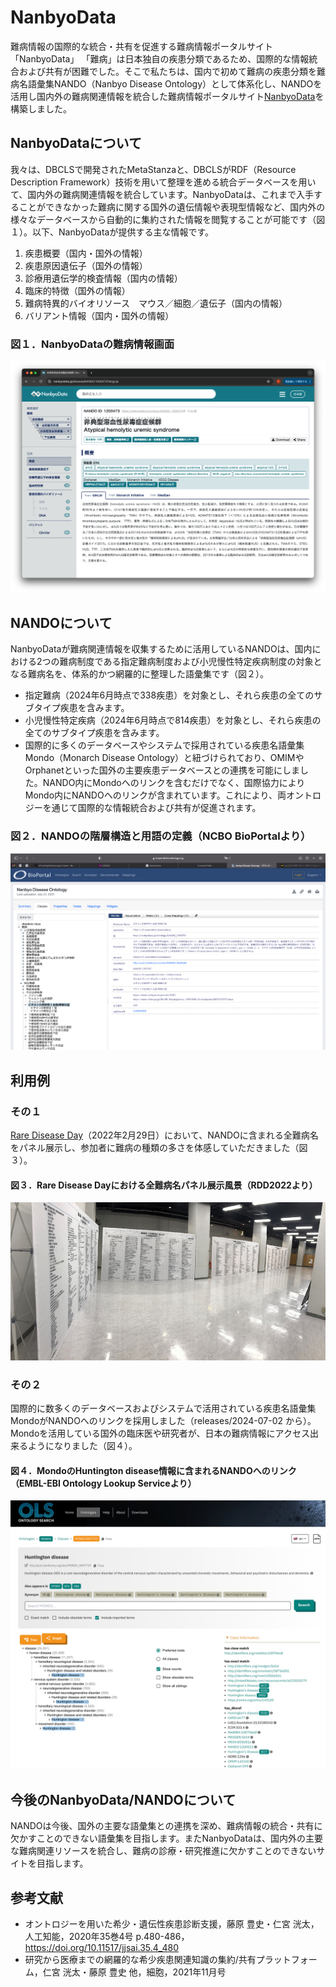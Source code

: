 # NanbyoData
難病情報の国際的な統合・共有を促進する難病情報ポータルサイト「NanbyoData」
「難病」は日本独自の疾患分類であるため、国際的な情報統合および共有が困難でした。そこで私たちは、国内で初めて難病の疾患分類を難病名語彙集NANDO（Nanbyo Disease Ontology）として体系化し、NANDOを活用し国内外の難病関連情報を統合した難病情報ポータルサイト[NanbyoData](https://nanbyodata.jp)を構築しました。 


## NanbyoDataについて
我々は、DBCLSで開発されたMetaStanzaと、DBCLSがRDF（Resource Description Framework）技術を用いて整理を進める統合データベースを用いて、国内外の難病関連情報を統合しています。NanbyoDataは、これまで入手することができなかった難病に関する国外の遺伝情報や表現型情報など、国内外の様々なデータベースから自動的に集約された情報を閲覧することが可能です（図１）。以下、NanbyoDataが提供する主な情報です。
 1. 疾患概要（国内・国外の情報）
 2. 疾患原因遺伝子（国外の情報）
 3. 診療用遺伝学的検査情報（国内の情報）
 4. 臨床的特徴（国外の情報）
 5. 難病特異的バイオリソース　マウス／細胞／遺伝子（国内の情報）
 6. バリアント情報（国内・国外の情報）

### 図１．NanbyoDataの難病情報画面

![Fig-1](https://raw.githubusercontent.com/dbcls/website/master/services/images/Nanbyo_Fig1_20240828.png)

## NANDOについて
NanbyoDataが難病関連情報を収集するために活用しているNANDOは、国内における2つの難病制度である指定難病制度および小児慢性特定疾病制度の対象となる難病名を、体系的かつ網羅的に整理した語彙集です（図２）。
- 指定難病（2024年6月時点で338疾患）を対象とし、それら疾患の全てのサブタイプ疾患を含みます。
- 小児慢性特定疾病（2024年6月時点で814疾患）を対象とし、それら疾患の全てのサブタイプ疾患を含みます。
- 国際的に多くのデータベースやシステムで採用されている疾患名語彙集Mondo（Monarch Disease Ontology）と紐づけられており、OMIMやOrphanetといった国外の主要疾患データベースとの連携を可能にしました。NANDO内にMondoへのリンクを含むだけでなく、国際協力によりMondo内にNANDOへのリンクが含まれています。これにより、両オントロジーを通じて国際的な情報統合および共有が促進されます。

### 図２．NANDOの階層構造と用語の定義（NCBO BioPortalより）

![Fig-2](https://raw.githubusercontent.com/dbcls/website/master/services/images/Nanbyo_Fig2_20240828.png)



## 利用例
### その１
[Rare Disease Day](https://rddjapan.info/2022)（2022年2月29日）において、NANDOに含まれる全難病名をパネル展示し、参加者に難病の種類の多さを体感していただきました（図３）。

#### 図３．Rare Disease Dayにおける全難病名パネル展示風景（RDD2022より）

![Fig-3](https://raw.githubusercontent.com/dbcls/website/master/services/images/Nanbyo_Fig3_20240828.png)


### その２
国際的に数多くのデータベースおよびシステムで活用されている疾患名語彙集MondoがNANDOへのリンクを採用しました（releases/2024-07-02 から）。Mondoを活用している国外の臨床医や研究者が、日本の難病情報にアクセス出来るようになりました（図４）。


#### 図４．MondoのHuntington disease情報に含まれるNANDOへのリンク（EMBL-EBI Ontology Lookup Serviceより）

![Fig-4](https://raw.githubusercontent.com/dbcls/website/master/services/images/Nanbyo_Fig4_20240828.png)

## 今後のNanbyoData/NANDOについて
NANDOは今後、国外の主要な語彙集との連携を深め、難病情報の統合・共有に欠かすことのできない語彙集を目指します。またNanbyoDataは、国内外の主要な難病関連リソースを統合し、難病の診療・研究推進に欠かすことのできないサイトを目指します。


## 参考文献

* オントロジーを用いた希少・遺伝性疾患診断支援，藤原 豊史・仁宮 洸太，人工知能，2020年35巻4号 p.480-486， https://doi.org/10.11517/jjsai.35.4_480
* 研究から医療までの網羅的な希少疾患関連知識の集約/共有プラットフォーム，仁宮 洸太・藤原 豊史 他，細胞，2021年11月号

<!--:-->
